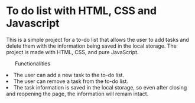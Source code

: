 <h1>To do list with HTML, CSS and Javascript</h1>
This is a simple project for a to-do list that allows the user to add tasks and delete them with the information being saved in the local storage. The project is made with HTML, CSS, and pure JavaScript.
<ul>Functionalities</ul>
<li>The user can add a new task to the to-do list.</li>
<li>The user can remove a task from the to-do list.</li>
<li>The task information is saved in the local storage, so even after closing and reopening the page, the information will remain intact.</li>
